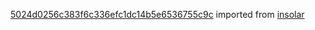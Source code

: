[5024d0256c383f6c336efc1dc14b5e6536755c9c](https://github.com/insolar/insolar/commit/5024d0256c383f6c336efc1dc14b5e6536755c9c) imported from [insolar](https://github.com/insolar/insolar)

